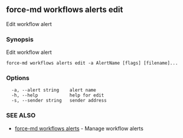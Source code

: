 ## force-md workflows alerts edit

Edit workflow alert

### Synopsis

Edit workflow alert

```
force-md workflows alerts edit -a AlertName [flags] [filename]...
```

### Options

```
  -a, --alert string    alert name
  -h, --help            help for edit
  -s, --sender string   sender address
```

### SEE ALSO

* [force-md workflows alerts](force-md_workflows_alerts.md)	 - Manage workflow alerts

